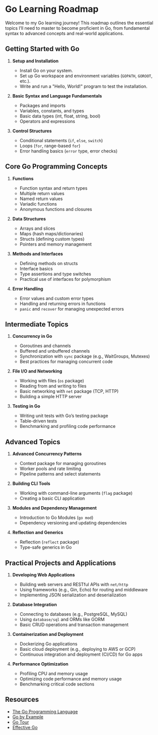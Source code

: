 # Go Learning Roadmap

Welcome to my Go learning journey! This roadmap outlines the essential topics I’ll need to master to become proficient in Go, from fundamental syntax to advanced concepts and real-world applications.

## Getting Started with Go

1.  **Setup and Installation**
    
    -   Install Go on your system.
    -   Set up Go workspace and environment variables (`GOPATH`, `GOROOT`, etc.).
    -   Write and run a "Hello, World!" program to test the installation.
2.  **Basic Syntax and Language Fundamentals**
    
    -   Packages and imports
    -   Variables, constants, and types
    -   Basic data types (int, float, string, bool)
    -   Operators and expressions
3.  **Control Structures**
    
    -   Conditional statements (`if`, `else`, `switch`)
    -   Loops (`for`, range-based `for`)
    -   Error handling basics (`error` type, error checks)

## Core Go Programming Concepts

1.  **Functions**
    
    -   Function syntax and return types
    -   Multiple return values
    -   Named return values
    -   Variadic functions
    -   Anonymous functions and closures
2.  **Data Structures**
    
    -   Arrays and slices
    -   Maps (hash maps/dictionaries)
    -   Structs (defining custom types)
    -   Pointers and memory management
3.  **Methods and Interfaces**
    
    -   Defining methods on structs
    -   Interface basics
    -   Type assertions and type switches
    -   Practical use of interfaces for polymorphism
4.  **Error Handling**
    
    -   Error values and custom error types
    -   Handling and returning errors in functions
    -   `panic` and `recover` for managing unexpected errors

## Intermediate Topics

1.  **Concurrency in Go**
    
    -   Goroutines and channels
    -   Buffered and unbuffered channels
    -   Synchronization with `sync` package (e.g., WaitGroups, Mutexes)
    -   Best practices for managing concurrent code
2.  **File I/O and Networking**
    
    -   Working with files (`os` package)
    -   Reading from and writing to files
    -   Basic networking with `net` package (TCP, HTTP)
    -   Building a simple HTTP server
3.  **Testing in Go**
    
    -   Writing unit tests with Go’s testing package
    -   Table-driven tests
    -   Benchmarking and profiling code performance

## Advanced Topics

1.  **Advanced Concurrency Patterns**
    
    -   Context package for managing goroutines
    -   Worker pools and rate limiting
    -   Pipeline patterns and select statements
2.  **Building CLI Tools**
    
    -   Working with command-line arguments (`flag` package)
    -   Creating a basic CLI application
3.  **Modules and Dependency Management**
    
    -   Introduction to Go Modules (`go mod`)
    -   Dependency versioning and updating dependencies
4.  **Reflection and Generics**
    
    -   Reflection (`reflect` package)
    -   Type-safe generics in Go

## Practical Projects and Applications

1.  **Developing Web Applications**
    
    -   Building web servers and RESTful APIs with `net/http`
    -   Using frameworks (e.g., Gin, Echo) for routing and middleware
    -   Implementing JSON serialization and deserialization
2.  **Database Integration**
    
    -   Connecting to databases (e.g., PostgreSQL, MySQL)
    -   Using `database/sql` and ORMs like GORM
    -   Basic CRUD operations and transaction management
3.  **Containerization and Deployment**
    
    -   Dockerizing Go applications
    -   Basic cloud deployment (e.g., deploying to AWS or GCP)
    -   Continuous integration and deployment (CI/CD) for Go apps
4.  **Performance Optimization**
    
    -   Profiling CPU and memory usage
    -   Optimizing code performance and memory usage
    -   Benchmarking critical code sections

## Resources

-   [The Go Programming Language](https://golang.org/doc/)
-   [Go by Example](https://gobyexample.com/)
-   [Go Tour](https://tour.golang.org/)
-   [Effective Go](https://golang.org/doc/effective_go.html)